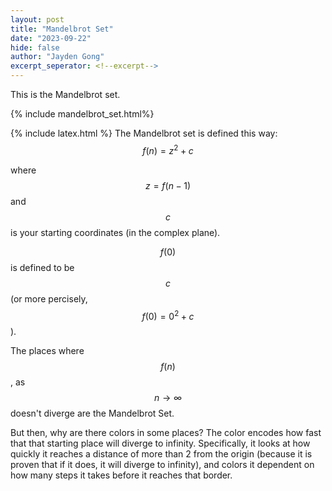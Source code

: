 ```yaml
---
layout: post
title: "Mandelbrot Set"
date: "2023-09-22"
hide: false
author: "Jayden Gong"
excerpt_seperator: <!--excerpt-->
---
```


This is the Mandelbrot set.

{% include mandelbrot_set.html%}
<!--excerpt-->
{% include latex.html %}
The Mandelbrot set is defined this way:
$$f(n) = z^2 + c$$

where $$z = f(n-1)$$ and $$c$$ is your starting coordinates (in the complex plane).

$$f(0)$$ is defined to be $$c$$ (or more percisely, $$f(0) = 0^2 + c$$).

The places where $$f(n)$$, as $$n\to\infty$$ doesn't diverge are the Mandelbrot Set.

But then, why are there colors in some places?
The color encodes how fast that that starting place will diverge to infinity.
Specifically, it looks at how quickly it reaches a distance of more than 2 from the origin
(because it is proven that if it does, it will diverge to infinity),
and colors it dependent on how many steps it takes before it reaches that border. 